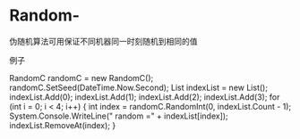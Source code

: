 # Random-
伪随机算法可用保证不同机器同一时刻随机到相同的值

例子


RandomC randomC = new RandomC();
randomC.SetSeed(DateTime.Now.Second);
List<int> indexList = new List<int>();
indexList.Add(0);
indexList.Add(1);
indexList.Add(2);
indexList.Add(3);
for (int i = 0; i < 4; i++)
{
    int index = randomC.RandomInt(0, indexList.Count - 1);
    System.Console.WriteLine(" random =" + indexList[index]);
    indexList.RemoveAt(index);
}
